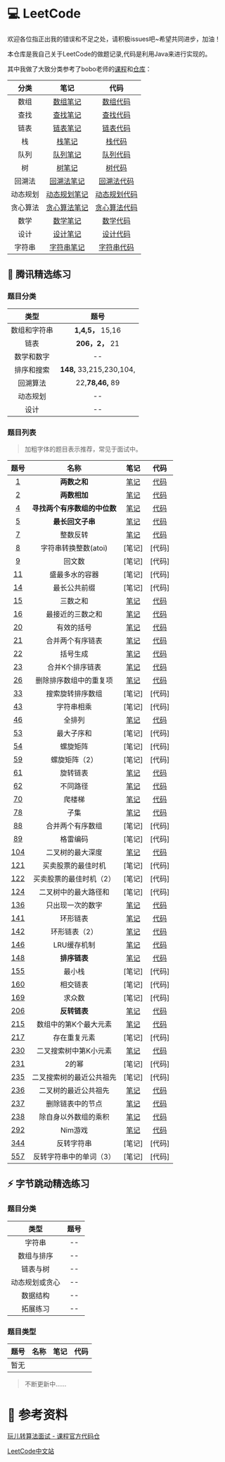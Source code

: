 # :computer: LeetCode

欢迎各位指正出我的错误和不足之处，请积极issues吧~希望共同进步，加油！

本仓库是我自己关于LeetCode的做题记录,代码是利用Java来进行实现的。


其中我做了大致分类参考了bobo老师的[课程](https://coding.imooc.com/class/82.html)和[仓库](https://github.com/liuyubobobo/Play-with-Algorithm-Interview)：

| 分类 |  笔记 | 代码 |
| :--: | :--: | :--: |
| 数组 | [数组笔记](https://github.com/IvanLu1024/LeetCode/blob/master/notes/array.md)| [数组代码](https://github.com/IvanLu1024/LeetCode/tree/master/src/array) |
| 查找 | [查找笔记](https://github.com/IvanLu1024/LeetCode/blob/master/notes/findTable.md) | [查找代码](https://github.com/IvanLu1024/LeetCode/tree/master/src/find)|
| 链表 | [链表笔记](https://github.com/IvanLu1024/LeetCode/blob/master/notes/linkedList.md)| [链表代码](https://github.com/IvanLu1024/LeetCode/tree/master/src/linkedList)|
| 栈 | [栈笔记](https://github.com/IvanLu1024/LeetCode/blob/master/notes/stack.md)| [栈代码](https://github.com/IvanLu1024/LeetCode/tree/master/src/stack)|
| 队列 | [队列笔记](https://github.com/IvanLu1024/LeetCode/tree/master/src/queue)| [队列代码](https://github.com/IvanLu1024/LeetCode/tree/master/src/queue)|
| 树 | [树笔记](https://github.com/IvanLu1024/LeetCode/blob/master/notes/tree.md) | [树代码](https://github.com/IvanLu1024/LeetCode/tree/master/src/tree)|
| 回溯法 | [回溯法笔记](https://github.com/IvanLu1024/LeetCode/blob/master/notes/backTrack.md)| [回溯法代码](https://github.com/IvanLu1024/LeetCode/tree/master/src/backTrack)|
| 动态规划 | [动态规划笔记](https://github.com/IvanLu1024/LeetCode/blob/master/notes/dp.md)| [动态规划代码](https://github.com/IvanLu1024/LeetCode/tree/master/src/dp)|
| 贪心算法 | [贪心算法笔记](https://github.com/IvanLu1024/LeetCode/blob/master/notes/greedy.md)| [贪心算法代码](https://github.com/IvanLu1024/LeetCode/tree/master/src/greedy)|
| 数学 | [数学笔记](https://github.com/IvanLu1024/LeetCode/blob/master/notes/math.md)| [数学代码](https://github.com/IvanLu1024/LeetCode/tree/master/src/math)|
| 设计 | [设计笔记](https://github.com/IvanLu1024/LeetCode/blob/master/notes/design.md)| [设计代码](https://github.com/IvanLu1024/LeetCode/tree/master/src/design)|
| 字符串 | [字符串笔记](https://github.com/IvanLu1024/LeetCode/blob/master/notes/string.md)| [字符串代码](https://github.com/IvanLu1024/LeetCode/tree/master/src/string)|


## :penguin: 腾讯精选练习
### 题目分类
| 类型 | 题号 | 
| :--: | :--: | 
|数组和字符串| **1,4,5，** 15,16 |
|链表| **206，2，** 21|
|数学和数字| -- |
|排序和搜索| **148,** 33,215,230,104, |
|回溯算法| 22,**78,46,** 89 |
|动态规划| -- |
|设计| -- |


### 题目列表

>加粗字体的题目表示推荐，常见于面试中。

| 题号 | 名称 | 笔记 | 代码 |
| :--: | :--: | :--: | :--: |
| [1](https://leetcode-cn.com/problems/two-sum/) | **两数之和** | [笔记](https://github.com/IvanLu1024/LeetCode/blob/master/notes/findTable.md#1) | [代码](https://github.com/IvanLu1024/LeetCode/blob/master/src/linkedList/Solution2.java) |
| [2](https://leetcode-cn.com/problems/add-two-numbers/description/) | **两数相加** | [笔记](https://github.com/IvanLu1024/LeetCode/blob/master/notes/linkedList.md#2) | [代码](https://github.com/IvanLu1024/LeetCode/blob/master/src/linkedList/Solution2.java) |
| [4](https://leetcode-cn.com/problems/median-of-two-sorted-arrays/description/) | **寻找两个有序数组的中位数** | [笔记](https://github.com/IvanLu1024/LeetCode/blob/master/notes/array.md#4) | [代码](https://github.com/IvanLu1024/LeetCode/blob/master/src/array/Solution4.java) |
| [5](https://leetcode-cn.com/problems/longest-palindromic-substring/description/) | **最长回文子串** |  [笔记](https://github.com/IvanLu1024/LeetCode/blob/master/notes/dp.md#5) | [代码](https://github.com/IvanLu1024/LeetCode/blob/master/src/dp/Solution5.java) |
| [7](https://leetcode-cn.com/problems/reverse-integer/description/) | 整数反转 | [笔记]() | [代码]() |
| [8](https://leetcode-cn.com/problems/string-to-integer-atoi/description/) | 字符串转换整数(atoi) |  [笔记] | [代码] |
| [9](https://leetcode-cn.com/problems/palindrome-number/description/) | 回文数 |  [笔记] | [代码] |
| [11](https://leetcode-cn.com/problems/container-with-most-water/description/) | 盛最多水的容器 |  [笔记] | [代码] |
| [14](https://leetcode-cn.com/problems/longest-common-prefix/description/) | 最长公共前缀 |  [笔记] | [代码] |
| [15](https://leetcode-cn.com/problems/3sum/description/) | 三数之和 |  [笔记](https://github.com/IvanLu1024/LeetCode/blob/master/notes/findTable.md#15) | [代码](https://github.com/IvanLu1024/LeetCode/blob/master/src/find/Solution15.java) |
| [16](https://leetcode-cn.com/problems/3sum-closest/description/) | 最接近的三数之和 |  [笔记](https://github.com/IvanLu1024/LeetCode/blob/master/notes/findTable.md#16) | [代码](https://github.com/IvanLu1024/LeetCode/blob/master/src/find/Solution16.java) |
| [20]() | 有效的括号 | [笔记]() | [代码]() |
| [21](https://leetcode-cn.com/problems/merge-two-sorted-lists/) | 合并两个有序链表| [笔记]() | [代码](https://github.com/IvanLu1024/LeetCode/blob/master/src/linkedList/Solution21.java) |
| [22](https://leetcode-cn.com/problems/generate-parentheses/) | 括号生成 |  [笔记]() | [代码]() |
| [23]() | 合并K个排序链表|  [笔记]() | [代码]() |
| [26]() | 删除排序数组中的重复项 | [笔记]() | [代码]() |
| [33](https://leetcode-cn.com/problems/search-in-rotated-sorted-array/) | 搜索旋转排序数组 |  [笔记] | [代码] |
| [43]() | 字符串相乘 |  [笔记] | [代码] |
| [46](https://leetcode-cn.com/problems/permutations/) | 全排列 |  [笔记](https://github.com/IvanLu1024/LeetCode/blob/master/notes/backTrack.md#46) | [代码](https://github.com/IvanLu1024/LeetCode/blob/master/src/backTrack/Solution46.java) |
| [53]() | 最大子序和 |  [笔记] | [代码] |
| [54]() | 螺旋矩阵 |  [笔记] | [代码] |
| [59]() | 螺旋矩阵（2） |  [笔记] | [代码] |
| [61]() | 旋转链表 | [笔记](https://github.com/IvanLu1024/LeetCode/blob/master/notes/linkedList.md#2) | [代码](https://github.com/IvanLu1024/LeetCode/blob/master/src/linkedList/Solution2.java) |
| [62]() | 不同路径 | [笔记](https://github.com/IvanLu1024/LeetCode/blob/master/notes/array.md#4) | [代码](https://github.com/IvanLu1024/LeetCode/blob/master/src/array/Solution4.java) |
| [70]() | 爬楼梯 |  [笔记](https://github.com/IvanLu1024/LeetCode/blob/master/notes/dp.md#5) | [代码](https://github.com/IvanLu1024/LeetCode/blob/master/src/dp/Solution5.java) |
| [78](https://leetcode-cn.com/problems/subsets/) | 子集 | [笔记](https://github.com/IvanLu1024/LeetCode/blob/master/notes/backTrack.md#78) | [代码](https://github.com/IvanLu1024/LeetCode/blob/master/src/backTrack/Solution78.java) |
| [88]() | 合并两个有序数组 |  [笔记] | [代码] |
| [89](https://leetcode-cn.com/problems/gray-code/) | 格雷编码 |  [笔记] | [代码] |
| [104](https://leetcode-cn.com/problems/maximum-depth-of-binary-tree/) | 二叉树的最大深度 |  [笔记](https://github.com/IvanLu1024/LeetCode/blob/master/notes/tree.md#104) | [代码](https://github.com/IvanLu1024/LeetCode/blob/master/src/tree/Solution104.java) |
| [121]() | 买卖股票的最佳时机 |  [笔记] | [代码] |
| [122]() | 买卖股票的最佳时机（2） |  [笔记] | [代码] |
| [124]() | 二叉树中的最大路径和 |  [笔记] | [代码] |
| [136]() | 只出现一次的数字 | [笔记]() | [代码]() |
| [141]() | 环形链表| [笔记]() | [代码]() |
| [142]() | 环形链表（2）|  [笔记]() | [代码]() |
| [146]() | LRU缓存机制 | [笔记]() | [代码]() |
| [148](https://leetcode-cn.com/problems/sort-list/) | **排序链表** |  [笔记](https://github.com/IvanLu1024/LeetCode/blob/master/notes/linkedList.md#148) | [代码](https://github.com/IvanLu1024/LeetCode/blob/master/src/linkedList/Solution148.java) |
| [155]() | 最小栈 |  [笔记] | [代码] |
| [160]() | 相交链表 |  [笔记] | [代码] |
| [169]() | 求众数 |  [笔记] | [代码] |
| [206](https://leetcode-cn.com/problems/reverse-linked-list/) | **反转链表** |  [笔记](https://github.com/IvanLu1024/LeetCode/blob/master/notes/linkedList.md#206) | [代码](https://github.com/IvanLu1024/LeetCode/blob/master/src/linkedList/Solution206.java) |
| [215](https://leetcode-cn.com/problems/kth-largest-element-in-an-array/) | 数组中的第K个最大元素 |  [笔记](https://github.com/IvanLu1024/LeetCode/blob/master/notes/array.md#215) | [代码](https://github.com/IvanLu1024/LeetCode/blob/master/src/array/Solution215.java) |
| [217]() | 存在重复元素 |  [笔记] | [代码] |
| [230](https://leetcode-cn.com/problems/kth-smallest-element-in-a-bst/) | 二叉搜索树中第K小元素 |  [笔记](https://github.com/IvanLu1024/LeetCode/blob/master/notes/tree.md#230) | [代码](https://github.com/IvanLu1024/LeetCode/blob/master/src/tree/Solution230.java) |
| [231]() | 2的幂 |  [笔记] | [代码] |
| [235]() | 二叉搜索树的最近公共祖先 |  [笔记] | [代码] |
| [236]() | 二叉树的最近公共祖先 | [笔记]() | [代码]() |
| [237]() | 删除链表中的节点| [笔记]() | [代码]() |
| [238]() | 除自身以外数组的乘积|  [笔记]() | [代码]() |
| [292]() | Nim游戏 | [笔记]() | [代码]() |
| [344]() | 反转字符串 |  [笔记] | [代码] |
| [557]() | 反转字符串中的单词（3） |  [笔记] | [代码] |


## :zap: 字节跳动精选练习
### 题目分类
| 类型 | 题号 | 
| :--: | :--: |
|字符串| -- |
|数组与排序| -- |
|链表与树| -- |
|动态规划或贪心| -- |
|数据结构| -- |
|拓展练习| -- |
### 题目类型
| 题号 | 名称 | 笔记 | 代码 |
| :--: | :--: | :--: | :--: |
|暂无| | | |


>不断更新中……
# :bookmark: 参考资料
[玩儿转算法面试 - 课程官方代码仓](https://github.com/liuyubobobo/Play-with-Algorithm-Interview)

[LeetCode中文站](https://leetcode-cn.com/)

